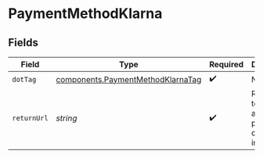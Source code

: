 # PaymentMethodKlarna


## Fields

| Field                                                                                  | Type                                                                                   | Required                                                                               | Description                                                                            | Example                                                                                |
| -------------------------------------------------------------------------------------- | -------------------------------------------------------------------------------------- | -------------------------------------------------------------------------------------- | -------------------------------------------------------------------------------------- | -------------------------------------------------------------------------------------- |
| `dotTag`                                                                               | [components.PaymentMethodKlarnaTag](../../models/components/paymentmethodklarnatag.md) | :heavy_check_mark:                                                                     | N/A                                                                                    | klarna                                                                                 |
| `returnUrl`                                                                            | *string*                                                                               | :heavy_check_mark:                                                                     | Return URL to return to after payment completion in Klarna.                            | www.example.com/handle_klarna_success                                                  |
